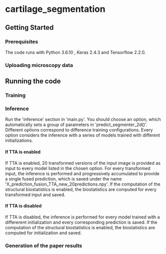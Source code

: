 # cartilage_segmentation


## Getting Started

### Prerequisites

The code runs with Python 3.6.10 , Keras 2.4.3 and Tensorflow 2.2.0.

### Uploading microscopy data

## Running the code

### Training

### Inference 
Run the 'inference' section in 'main.py'. You should choose an option, which automatically sets a group of parameters in 'predict_segmenter_2d()'. Different options correspond to difference training configurations. Every option considers the inference with a series of models trained with different initializations. 

#### If TTA is enabled
If TTA is enabled, 20 transformed versions of the input image is provided as input to every model listed in the chosen option. For every transformed input, the inference is performed and progressively accumulated to provide a single fused prediction, which is saved under the name 'X_prediction_fusion_TTA_new_20predictions.npy'. If the computation of the structural biostatistics is enabled, the biostatistics are computed for every transformed input and saved.

#### If TTA is disabled
If TTA is disabled, the inference is performed for every model trained with a differerent initialization and every corresponding prediction is saved. If the computation of the structural biostatistics is enabled, the biostatistics are computed for initialization and saved.

### Generation of the paper results
